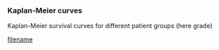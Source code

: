 ### Kaplan-Meier curves

Kaplan-Meier survival curves for different patient groups (here grade)

[filename](KaplanMeier.html ':include :type=iframe width=100% height=800px')
